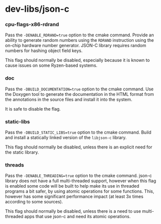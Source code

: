 # dev-libs/json-c

### cpu-flags-x86-rdrand
Pass the `-DENABLE_RDRAND=true` option to the cmake command. Provide an ability to generate random numbers using the `RDRAND` instruction using the on-chip hardware number generator. JSON-C library requires random numbers for hashing object field keys.

This flag should normally be disabled, especially because it is known to cause issues on some Ryzen-based systems.

### doc
Pass the `-DBUILD_DOCUMENTATION=true` option to the cmake command. Use the Doxygen tool to generate the documentation in the HTML format from the annotations in the source files and install it into the system.

It is safe to disable the flag.

### static-libs
Pass the `-DBUILD_STATIC_LIBS=true` option to the cmake command. Build and install a statically linked version of the `libjson-c` library.

This flag should normally be disabled, unless there is an explicit need for the static library.

### threads
Pass the `-DENABLE_THREADING=true` option to the cmake command. json-c library does not have a full multi-threaded support, however when this flag is enabled some code will be built to help make its use in threaded programs a bit safer, by using atomic operations for some functions. This, however has some significant performance impact (at least 3x times according to some sources).

This flag should normally be disabled, unless there is a need to use multi-threaded apps that use json-c and need its atomic operations.
